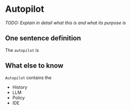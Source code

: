 # Autopilot

*TODO: Explain in detail what this is and what its purpose is*

## One sentence definition

The `autopilot` is 

## What else to know

`Autopilot` contains the
- History
- LLM
- Policy
- IDE